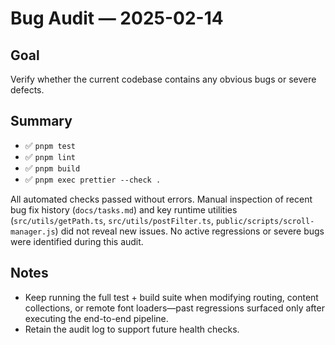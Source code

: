 # Bug Audit — 2025-02-14

## Goal
Verify whether the current codebase contains any obvious bugs or severe defects.

## Summary
- ✅ `pnpm test`
- ✅ `pnpm lint`
- ✅ `pnpm build`
- ✅ `pnpm exec prettier --check .`

All automated checks passed without errors. Manual inspection of recent bug fix history (`docs/tasks.md`) and key runtime utilities (`src/utils/getPath.ts`, `src/utils/postFilter.ts`, `public/scripts/scroll-manager.js`) did not reveal new issues. No active regressions or severe bugs were identified during this audit.

## Notes
- Keep running the full test + build suite when modifying routing, content collections, or remote font loaders—past regressions surfaced only after executing the end-to-end pipeline.
- Retain the audit log to support future health checks.
